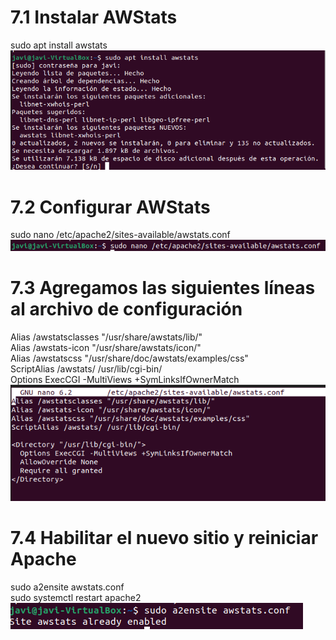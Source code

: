 # 7.1 Instalar AWStats
sudo apt install awstats
![imagen1](../Foto/7.1.png) 

# 7.2 Configurar AWStats
sudo nano /etc/apache2/sites-available/awstats.conf
![imagen1](../Foto/7.2.png) 


# 7.3 Agregamos las siguientes líneas al archivo de configuración
Alias /awstatsclasses "/usr/share/awstats/lib/"  
Alias /awstats-icon "/usr/share/awstats/icon/"  
Alias /awstatscss "/usr/share/doc/awstats/examples/css"  
ScriptAlias /awstats/ /usr/lib/cgi-bin/  
Options ExecCGI -MultiViews +SymLinksIfOwnerMatch  
![imagen1](../Foto/7.3.png) 


# 7.4 Habilitar el nuevo sitio y reiniciar Apache
sudo a2ensite awstats.conf  
sudo systemctl restart apache2
![imagen1](../Foto/7.4.png) 
